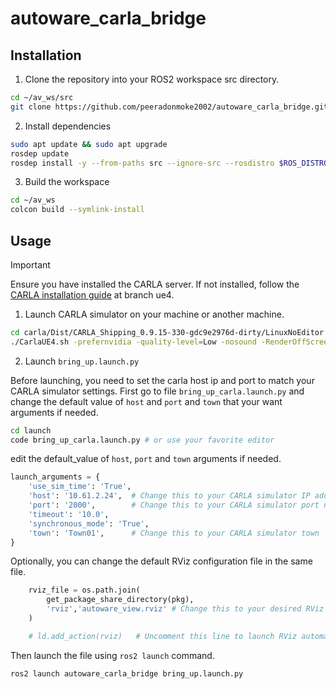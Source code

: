 # autoware_carla_bridge

## Installation

1. Clone the repository into your ROS2 workspace src directory.

``` bash
cd ~/av_ws/src
git clone https://github.com/peeradonmoke2002/autoware_carla_bridge.git
```
2. Install dependencies
```bash
sudo apt update && sudo apt upgrade
rosdep update
rosdep install -y --from-paths src --ignore-src --rosdistro $ROS_DISTRO
```
3. Build the workspace
``` bash
cd ~/av_ws
colcon build --symlink-install
```

## Usage
> [!IMPORTANT]
> Ensure you have installed the CARLA server.
> If not installed, follow the [CARLA installation guide](https://github.com/peeradonmoke2002/Carlar_install.git) at branch ue4.

1. Launch CARLA simulator on your machine or another machine.

``` bash
cd carla/Dist/CARLA_Shipping_0.9.15-330-gdc9e2976d-dirty/LinuxNoEditor
./CarlaUE4.sh -prefernvidia -quality-level=Low -nosound -RenderOffScreen
```
 
2. Launch `bring_up.launch.py`

Before launching, you need to set the carla host ip and port to match your CARLA simulator settings. First go to file `bring_up_carla.launch.py` and change the default value of `host` and `port` and `town` that your want arguments if needed.

``` bash
cd launch
code bring_up_carla.launch.py # or use your favorite editor
```
edit the default_value of `host`, `port` and `town` arguments if needed.

```python
launch_arguments = {
    'use_sim_time': 'True',
    'host': '10.61.2.24',  # Change this to your CARLA simulator IP address
    'port': '2000',        # Change this to your CARLA simulator port number
    'timeout': '10.0',
    'synchronous_mode': 'True',
    'town': 'Town01',      # Change this to your CARLA simulator town
}
```
Optionally, you can change the default RViz configuration file in the same file.

```python
    rviz_file = os.path.join(
        get_package_share_directory(pkg),
        'rviz','autoware_view.rviz' # Change this to your desired RViz config file name
    )

    # ld.add_action(rviz)   # Uncomment this line to launch RViz automatically 
```


Then launch the file using `ros2 launch` command.

``` bash
ros2 launch autoware_carla_bridge bring_up.launch.py
```
